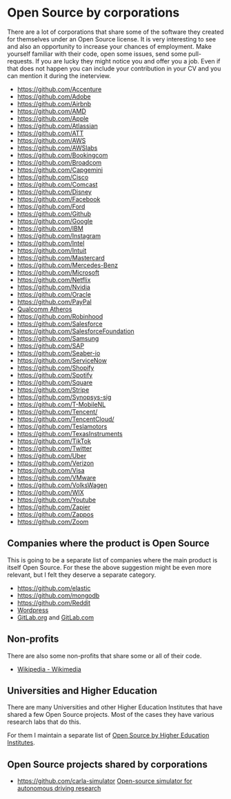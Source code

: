# Open Source by corporations

There are a lot of corporations that share some of the software they created for themselves under an Open Source license.
It is very interesting to see and also an opportunity to increase your chances of employment. Make yourself familiar with their
code, open some issues, send some pull-requests. If you are lucky they might notice you and offer you a job. Even if that does
not happen you can include your contribution in your CV and you can mention it during the ineterview.

* https://github.com/Accenture
* https://github.com/Adobe
* https://github.com/Airbnb
* https://github.com/AMD
* https://github.com/Apple
* https://github.com/Atlassian
* https://github.com/ATT
* https://github.com/AWS
* https://github.com/AWSlabs
* https://github.com/Bookingcom
* https://github.com/Broadcom
* https://github.com/Capgemini
* https://github.com/Cisco
* https://github.com/Comcast
* https://github.com/Disney
* https://github.com/Facebook
* https://github.com/Ford
* https://github.com/Github
* https://github.com/Google
* https://github.com/IBM
* https://github.com/Instagram
* https://github.com/Intel
* https://github.com/Intuit
* https://github.com/Mastercard
* https://github.com/Mercedes-Benz
* https://github.com/Microsoft
* https://github.com/Netflix
* https://github.com/Nvidia
* https://github.com/Oracle
* https://github.com/PayPal
* [Qualcomm Atheros](https://github.com/qca)
* https://github.com/Robinhood
* https://github.com/Salesforce
* https://github.com/SalesforceFoundation
* https://github.com/Samsung
* https://github.com/SAP
* https://github.com/Seaber-io
* https://github.com/ServiceNow
* https://github.com/Shopify
* https://github.com/Spotify
* https://github.com/Square
* https://github.com/Stripe
* https://github.com/Synopsys-sig
* https://github.com/T-MobileNL
* https://github.com/Tencent/
* https://github.com/TencentCloud/
* https://github.com/Teslamotors
* https://github.com/TexasInstruments
* https://github.com/TikTok
* https://github.com/Twitter
* https://github.com/Uber
* https://github.com/Verizon
* https://github.com/Visa
* https://github.com/VMware
* https://github.com/VolksWagen
* https://github.com/WIX
* https://github.com/Youtube
* https://github.com/Zapier
* https://github.com/Zappos
* https://github.com/Zoom


## Companies where the product is Open Source

This is going to be a separate list of companies where the main product is itself Open Source.
For these the above suggestion might be even more relevant, but I felt they deserve a separate category.

* https://github.com/elastic
* https://github.com/mongodb
* https://github.com/Reddit
* [Wordpress](https://wordpress.org/download/source/)
* [GitLab.org](https://gitlab.com/gitlab-org) and [GitLab.com](https://gitlab.com/gitlab-com)


## Non-profits

There are also some non-profits that share some or all of their code.

* [Wikipedia - Wikimedia](https://github.com/wikimedia)

## Universities and Higher Education

There are many Universities and other Higher Education Institutes that have shared a few Open Source projects.
Most of the cases they have various research labs that do this.

For them I maintain a separate list of [Open Source by Higher Education Institutes](https://github.com/szabgab/open-source-by-higher-education).


## Open Source projects shared by corporations

* https://github.com/carla-simulator  [Open-source simulator for autonomous driving research](https://carla.org/)


